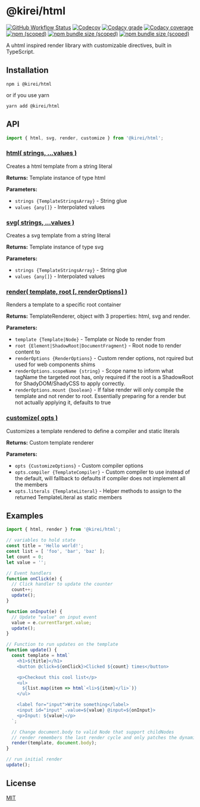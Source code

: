 @kirei/html
==========================

[![GitHub Workflow Status](https://img.shields.io/github/workflow/status/ifaxity/kirei/Test%20and%20Deploy?style=for-the-badge&logo=github)](https://github.com/iFaxity/kirei/actions)
[![Codecov](https://img.shields.io/codecov/c/github/ifaxity/kirei?style=for-the-badge&logo=codecov)](https://codecov.io/gh/iFaxity/kirei)
[![Codacy grade](https://img.shields.io/codacy/grade/dbdf69a34ba64733ace9d8aa204248ab?style=for-the-badge&logo=codacy)](https://app.codacy.com/manual/iFaxity/kirei/dashboard)
[![Codacy coverage](https://img.shields.io/codacy/coverage/dbdf69a34ba64733ace9d8aa204248ab?style=for-the-badge&logo=codacy)](https://app.codacy.com/manual/iFaxity/kirei/dashboard)
[![npm (scoped)](https://img.shields.io/npm/v/@kirei/html?style=for-the-badge&logo=npm)](https://npmjs.org/package/@kirei/html)
[![npm bundle size (scoped)](https://img.shields.io/bundlephobia/min/@kirei/html?label=Bundle%20size&style=for-the-badge)](https://npmjs.org/package/@kirei/html)
[![npm bundle size (scoped)](https://img.shields.io/bundlephobia/minzip/@kirei/html?label=Bundle%20size%20%28gzip%29&style=for-the-badge)](https://npmjs.org/package/@kirei/html)

A uhtml inspired render library with customizable directives, built in TypeScript.

Installation
--------------------------
`npm i @kirei/html`

or if you use yarn

`yarn add @kirei/html`

API
--------------------------

```js
import { html, svg, render, customize } from '@kirei/html';
```

### [html( strings, ...values )](#html)

Creates a html template from a string literal

**Returns:** Template instance of type html

**Parameters:**
* `strings {TemplateStringsArray}` - String glue
* `values {any[]}` - Interpolated values

### [svg( strings, ...values )](#svg)

Creates a svg template from a string literal

**Returns:** Template instance of type svg

**Parameters:**
* `strings {TemplateStringsArray}` - String glue
* `values {any[]}` - Interpolated values

### [render( template, root [, renderOptions] )](#render)

Renders a template to a specific root container

**Returns:** TemplateRenderer, object with 3 properties: html, svg and render.

**Parameters:**
* `template {Template|Node}` - Template or Node to render from
* `root {Element|ShadowRoot|DocumentFragment}` - Root node to render content to
* `renderOptions {RenderOptions}` - Custom render options, not rquired but used for web components shims
* `renderOptions.scopeName {string}` - Scope name to inform what tagName the targeted root has, only required if the root is a ShadowRoot for ShadyDOM/ShadyCSS to apply correctly.
* `renderOptions.mount {boolean}` - If false render will only compile the template and not render to root. Essentially preparing for a render but not actually applying it, defaults to true

### [customize( opts )](#customize)

Customizes a template rendered to define a compiler and static literals

**Returns:** Custom template renderer

**Parameters:**
* `opts {CustomizeOptions}` - Custom compiler options
* `opts.compiler {TemplateCompiler}` - Custom compiler to use instead of the default, will fallback to defaults if compiler does not implement all the members
* `opts.literals {TemplateLiteral}` - Helper methods to assign to the returned TemplateLiteral as static members

Examples
--------------------------

```js
import { html, render } from '@kirei/html';

// variables to hold state
const title = 'Hello world!';
const list = [ 'foo', 'bar', 'baz' ];
let count = 0;
let value = '';

// Event handlers
function onClick(e) {
  // Click handler to update the counter
  count++;
  update();
}

function onInput(e) {
  // Update "value" on input event
  value = e.currentTarget.value;
  update();
}

// Function to run updates on the template
function update() {
  const template = html`
    <h1>${title}</h1>
    <button @click=${onClick}>Clicked ${count} times</button>

    <p>Checkout this cool list</p>
    <ul>
      ${list.map(item => html`<li>${item}</li>`)}
    </ul>

    <label for="input">Write something</label>
    <input id="input" .value=${value} @input=${onInput}>
    <p>Input: ${value}</p>
  `;

  // Change document.body to valid Node that support childNodes
  // render remembers the last render cycle and only patches the dynamic data
  render(template, document.body);
}

// run initial render
update();
```

License
--------------------------

[MIT](./LICENSE)

